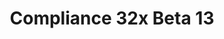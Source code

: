 ---
layout: post
title: Compliance 32x Beta 13
permalink: /compliance32x/B13
header-img: https://database.faithfulpack.net/images/website/posts/32x/B13.jpg

long_text: Summer's in full force, and days are getting hot again! At least where I live, and don't even get me started about Australia. But you know what's also hot? The awesome new textures our contributors have been working so hard on! In this update we're mainly re-introducing improved versions of textures removed in the previous beta, but also bringing a lot of new stuff to the table! Check it all out in detail with the changelog below&#58;

main_changelog: changelogs/compliance32

downloads:
  - 1.17.1 for Java Edition:
      GitHub: https://github.com/Faithful-Resource-Pack/Faithful-Java-32x/releases/download/beta-13/Compliance-32x-Java-Beta-13.zip
      CurseForge: https://www.curseforge.com/minecraft/texture-packs/faithful-32x/download/3424291
  - 1.17.11 for Bedrock Edition:
      GitHub: https://github.com/Faithful-Resource-Pack/Faithful-Bedrock-32x/releases/download/beta-13/Compliance-32x-Bedrock-Beta-13.mcpack
      CurseForge: https://www.curseforge.com/minecraft-bedrock/addons/compliance-32x-bedrock/download/3424292
---
